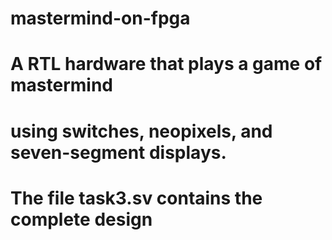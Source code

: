 # mastermind-on-fpga
# A RTL hardware that plays a game of mastermind
# using switches, neopixels, and seven-segment displays.
# The file task3.sv contains the complete design
